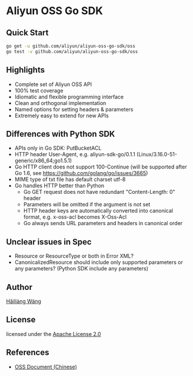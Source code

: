 Aliyun OSS Go SDK
=================

Quick Start
-----------

```bash
go get -u github.com/aliyun/aliyun-oss-go-sdk/oss
go test -v github.com/aliyun/aliyun-oss-go-sdk/oss
```

Highlights
----------
* Complete set of Aliyun OSS API
* 100% test coverage
* Idiomatic and flexible programming interface
* Clean and orthogonal implementation
* Named options for setting headers & parameters
* Extremely easy to extend for new APIs

Differences with Python SDK
---------------------------

* APIs only in Go SDK: PutBucketACL
* HTTP header User-Agent, e.g. aliyun-sdk-go/0.1.1 (Linux/3.16.0-51-generic/x86_64;go1.5.1)
* Go HTTP client does not support 100-Continue (will be supported after Go 1.6, see https://github.com/golang/go/issues/3665)
* MIME type of txt file has default charset utf-8
* Go handles HTTP better than Python
  - Go GET request does not have redundant "Content-Length: 0" header
  - Parameters will be omitted if the argument is not set
  - HTTP header keys are automatically converted into canonical format, e.g.
    x-oss-acl becomes X-Oss-Acl
  - Go always sends URL parameters and headers in canonical order

Unclear issues in Spec
----------------------

* Resource or ResourceType or both in Error XML?
* CanonicalizedResource should include only supported parameters or any parameters? (Python SDK include any parameters)

Author
------

[Hǎiliàng Wáng](https://github.com/h12w)

License
-------

licensed under the [Apache License 2.0](https://www.apache.org/licenses/LICENSE-2.0.html)

References
----------
* [OSS Document (Chinese)](https://docs.aliyun.com/#/pub/oss)
